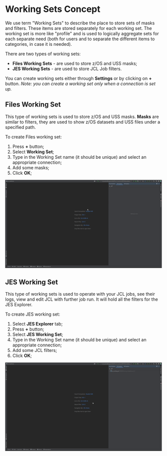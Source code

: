 # Working Sets Concept

We use term "Working Sets" to describe the place to store sets of masks and filters. These items are stored separately for each working set. The working set is more like "profile" and is used to logically aggregate sets for each separate need (both for users and to separate the different items to categories, in case it is needed).

There are two types of working sets:
- **Files Working Sets** - are used to store z/OS and USS masks;
- **JES Working Sets** - are used to store JCL Job filters.

You can create working sets either through **Settings** or by clicking on **+** button.
*Note: you can create a working set only when a connection is set up.*

## Files Working Set

This type of working sets is used to store z/OS and USS masks. **Masks** are similar to filters, they are used to show z/OS datasets and USS files under a specified path.

To create Files working set:

1. Press **+** button;
2. Select **Working Set**;
3. Type in the Working Set name (it should be unique) and select an appropriate connection;
4. Add some masks;
5. Click **OK**;

![Configure IntelliJ files working set](../images/intellij/create_files_working_set.gif)

## JES Working Set

This type of working sets is used to operate with your JCL jobs, see their logs, view and edit JCL with further job run. It will hold all the filters for the JES Explorer.

To create JES working set:

1. Select **JES Explorer** tab;
2. Press **+** button;
3. Select **JES Working Set**;
4. Type in the Working Set name (it should be unique) and select an appropriate connection;
5. Add some JCL filters;
6. Click **OK**;

![Configure IntelliJ JES working set](../images/intellij/create_jes_working_set.gif)
